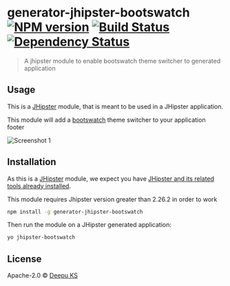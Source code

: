 # generator-jhipster-bootswatch [![NPM version][npm-image]][npm-url] [![Build Status][travis-image]][travis-url] [![Dependency Status][daviddm-image]][daviddm-url]
> A jhipster module to enable bootswatch theme switcher to generated application

## Usage

This is a [JHipster](http://jhipster.github.io/) module, that is meant to be used in a JHipster application.

This module will add a [bootswatch](https://bootswatch.com/) theme switcher to your application footer

![Screenshot 1](http://jhipster.github.io/images/009_tips_using_bootswatch_themes_03.png)

## Installation

As this is a [JHipster](http://jhipster.github.io/) module, we expect you have [JHipster and its related tools already installed](http://jhipster.github.io/installation.html).

This module requires Jhipster version greater than 2.26.2 in order to work

```bash
npm install -g generator-jhipster-bootswatch
```

Then run the module on a JHipster generated application:

```bash
yo jhipster-bootswatch
```
## License

Apache-2.0 © [Deepu KS](http://deepu105.github.io)


[npm-image]: https://badge.fury.io/js/generator-jhipster-bootswatch.svg
[npm-url]: https://npmjs.org/package/generator-jhipster-bootswatch
[travis-image]: https://travis-ci.org/deepu105/generator-jhipster-bootswatch.svg?branch=master
[travis-url]: https://travis-ci.org/deepu105/generator-jhipster-bootswatch
[daviddm-image]: https://david-dm.org/deepu105/generator-jhipster-bootswatch.svg?theme=shields.io
[daviddm-url]: https://david-dm.org/deepu105/generator-jhipster-bootswatch
